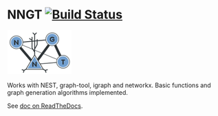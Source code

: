 # NNGT [![Build Status](https://travis-ci.org/Silmathoron/NNGT.svg?branch=master)](https://travis-ci.org/Silmathoron/NNGT)

![NNGT logo](doc/images/nngt_logo.png)

Works with NEST, graph-tool, igraph and networkx.
Basic functions and graph generation algorithms implemented.

See [doc on ReadTheDocs](http://nngt.readthedocs.org/en/latest/index.html).

